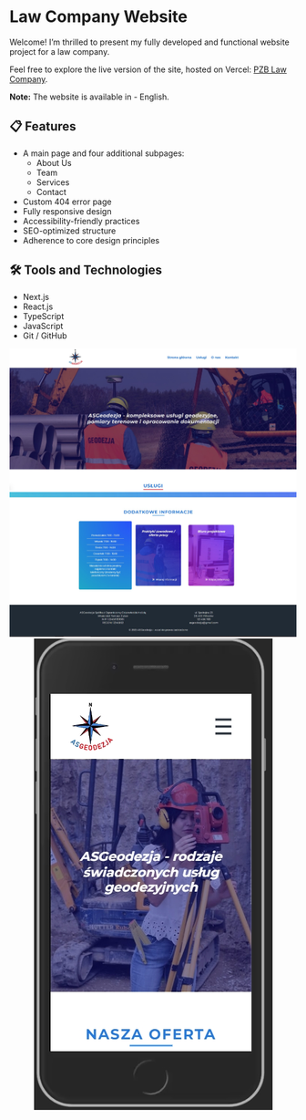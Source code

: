 <h1>Law Company Website</h1>

<p>Welcome! I’m thrilled to present my fully developed and functional website project for a law company.</p>

<p>Feel free to explore the live version of the site, hosted on Vercel:  
<a href="https://pzblawcompany.vercel.app/">PZB Law Company</a>.</p>

<p><strong>Note:</strong> The website is available in - English.</p>

<h2>📋 Features</h2>

<ul>
  <li>A main page and four additional subpages:
    <ul>
      <li>About Us</li>
      <li>Team</li>
      <li>Services</li>
      <li>Contact</li>
    </ul>
  </li>
  <li>Custom 404 error page</li>
  <li>Fully responsive design</li>
  <li>Accessibility-friendly practices</li>
  <li>SEO-optimized structure</li>
  <li>Adherence to core design principles</li>
</ul>

<h2>🛠 Tools and Technologies</h2>

<ul>
  <li>Next.js</li>
  <li>React.js</li>
  <li>TypeScript</li>
  <li>JavaScript</li>
  <li>Git / GitHub</li>
</ul>

<div align='center'>
<img src='./public/readme/sitephoto1.jpg'>
<img src='./public/readme/sitephoto2.jpg'>
<img src='./public/readme/sitephoto3.jpg'>
</div>
